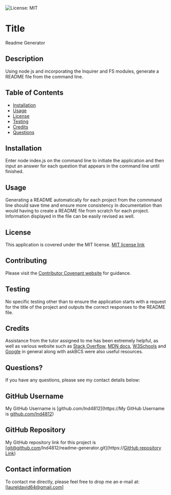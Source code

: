 

![License: MIT](https://img.shields.io/badge/License-MIT-yellow.svg)

# Title

Readme Generator

## Description

Using node js and incorporating the Inquirer and FS modules, generate a README file from the command line.

## Table of Contents

* [Installation](#installation)
* [Usage](#usage)
* [License](#license)
* [Testing](#testing)
* [Credits](#credits)
* [Questions](#questions)

## Installation

Enter node index.js on the command line to initiate the application and then input an answer for each question that appears in the command line until finished.

## Usage

Generating a README automatically for each project from the commmand line should save time and ensure more consistency in documentation than would having to create a README file from scratch for each project.  Information displayed in the file can be easily revised as well.

## License

This application is covered under the MIT license.  [MIT license link](https://choosealicense.com/licenses/mit/)

## Contributing

Please visit the [Contributor Covenant website](https://contributor-covenant.org) for guidance.

## Testing

No specific testing other than to ensure the application starts with a request for the title of the project and outputs the correct responses to the README file.

## Credits

Assistance from the tutor assigned to me has been extremely helpful, as well as various website such as [Stack Overflow](https://stackoverflow.com), [MDN docs](https://developer.mozilla.org), [W3Schools](https://www.w3schools.com) and [Google](https://google.ca) in general along with askBCS were also useful resources.

## Questions?

If you have any questions, please see my contact details below:

## GitHub Username

My GitHub Username is [github.com/lnd4812](https://My GitHub Username is [github.com/lnd4812](https://github.com/lnd4812))

## GitHub Repository

My GitHub repository link for this project is [git@github.com/lnd4812/readme-generator.git](https://[GitHub repository Link](https://git@github.com/lnd4812/readme-generator.git))

## Contact information

To contact me directly, please feel free to drop me an e-mail at: [laureldavid64@gmail.com]<a hef="mailto:laureldavid64@gmail.com"></a>
